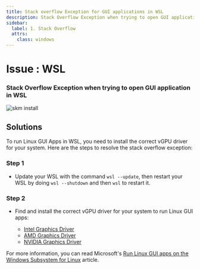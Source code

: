 ```yaml
---
title: Stack overflow Exception for GUI applications in WSL
description: Stack Overflow Exception when trying to open GUI application in WSL and how to resolve it.
sidebar:
  label: 1. Stack Overflow
  attrs:
    class: windows
---
```

<h1> Issue : WSL </h1>

### Stack Overflow Exception when trying to open GUI application in WSL

![skm install](/images/installation/wsl/stack-overflow-error-wsl.png)

## Solutions

To run Linux GUI Apps in WSL, you need to install the correct vGPU driver for your system. Here are the steps to resolve the stack overflow exception:

### Step 1

- Update your WSL with the command `wsl --update`, then restart your WSL by doing `wsl --shutdown` and then `wsl` to restart it.

### Step 2

- Find and install the correct vGPU driver for your system to run Linux GUI apps:

  - [Intel Graphics Driver](https://www.intel.com/content/www/us/en/download/19344/intel-graphics-windows-dch-drivers.html)
  - [AMD Graphics Driver](https://www.amd.com/en/support/download/drivers.html)
  - [NVIDIA Graphics Driver](https://www.nvidia.com/Download/index.aspx?lang=en-us)

For more information, you can read Microsoft's [Run Linux GUI apps on the Windows Subsystem for Linux](https://learn.microsoft.com/en-us/windows/wsl/tutorials/gui-apps) article.
